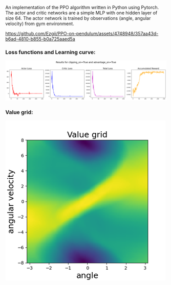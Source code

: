 An implementation of the PPO algorithm written in Python using Pytorch. 
The actor and critic networks are a simple MLP with one hidden layer of size 64. The actor network is trained by observations (angle, angular velocity) from gym environment.

https://github.com/Ezgii/PPO-on-pendulum/assets/4748948/357aa43d-b6ad-4810-b855-b0a725aaed5a

### Loss functions and Learning curve:

![figure1](https://github.com/Ezgii/PPO-on-pendulum/blob/main/results/figure1_True_True.png)

### Value grid:

![figure2](https://github.com/Ezgii/PPO-on-pendulum/blob/main/results/figure2_True_True.png)
